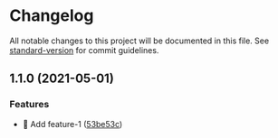 # Changelog

All notable changes to this project will be documented in this file. See [standard-version](https://github.com/conventional-changelog/standard-version) for commit guidelines.

## 1.1.0 (2021-05-01)


### Features

* :art: Add feature-1 ([53be53c](https://github.com/HuajunGao/TestRepository/commit/53be53cce0529baebb88dc29d8dca96711e24319))
